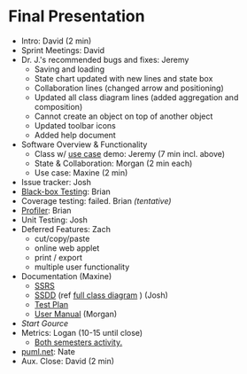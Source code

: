 # Final Presentation

  * Intro: David (2 min)
  * Sprint Meetings: David
  * Dr. J.'s recommended bugs and fixes: Jeremy
    * Saving and loading
    * State chart updated with new lines and state box
    * Collaboration lines (changed arrow and positioning)
    * Updated all class diagram lines (added aggregation and composition)
    * Cannot create an object on top of another object
    * Updated toolbar icons
    * Added help document
  * Software Overview & Functionality
    * Class w/ [use case](http://puml.googlecode.com/hg/doc/uml_diagrams/usecase_diagrams/use_cases.pdf) demo: Jeremy (7 min incl. above)
    * State & Collaboration: Morgan (2 min each)
    * Use case: Maxine (2 min)
  * Issue tracker: Josh
  * [Black-box Testing](http://code.google.com/p/puml/source/browse/#hg%2Fdoc%2Ftest%2Fblackboxtest): Brian
  * Coverage testing: failed. Brian _(tentative)_
  * [Profiler](http://code.google.com/p/puml/source/browse/doc/kcachegrind.png): Brian
  * Unit Testing: Josh
  * Deferred Features: Zach
    * cut/copy/paste
    * online web applet
    * print / export
    * multiple user functionality
  * Documentation (Maxine)
    * [SSRS](http://puml.googlecode.com/hg/doc/ssrs/ssrs.pdf)
    * [SSDD](http://puml.googlecode.com/hg/doc/ssdd/ssdd.pdf) (ref [full class diagram](http://puml.googlecode.com/hg/doc/ssdd/class_full.jpeg) ) (Josh)
    * [Test Plan](http://puml.googlecode.com/hg/doc/test/testplan/testplan.pdf)
    * [User Manual](http://puml.googlecode.com/hg/doc/misc/User%20Manual.pdf) (Morgan)
  * _Start Gource_
  * Metrics: Logan (10-15 until close)
    * [Both semesters activity.](http://puml.googlecode.com/hg/doc/metrics/activity_graphs/activity.png)
  * [puml.net](http://puml.net/): Nate
  * Aux. Close: David (2 min)